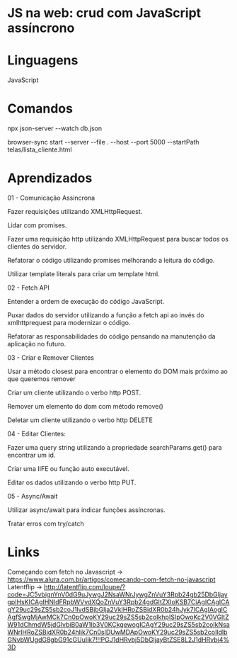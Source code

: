 #  JS na web: crud com JavaScript assíncrono

# Linguagens

JavaScript

# Comandos 

>>
npx json-server --watch db.json

>>
browser-sync start --server --file . --host --port 5000 --startPath telas/lista_cliente.html

# Aprendizados

01 - Comunicação Assincrona

Fazer requisições utilizando XMLHttpRequest.

Lidar com promises.

Fazer uma requisição http utilizando XMLHttpRequest para buscar todos os clientes do servidor.

Refatorar o código utilizando promises melhorando a leitura do código.

Utilizar template literals para criar um template html.

02 - Fetch API

Entender a ordem de execução do código JavaScript.

Puxar dados do servidor utilizando a função a fetch api ao invés do xmlhttprequest para modernizar o código.

Refatorar as responsabilidades do código pensando na manutenção da aplicação no futuro.

03 - Criar e Remover Clientes

Usar a método closest para encontrar o elemento do DOM mais próximo ao que queremos remover

Criar um cliente utilizando o verbo http POST.

Remover um elemento do dom com método remove()

Deletar um cliente utilizando o verbo http DELETE

04 - Editar Clientes:

Fazer uma query string utilizando a propriedade searchParams.get() para encontrar um id.

Criar uma IIFE ou função auto executável.

Editar os dados utilizando o verbo http PUT.

05 - Async/Await

Utilizar async/await para indicar funções assíncronas.

Tratar erros com try/catch

# Links
Começando com fetch no Javascript -> https://www.alura.com.br/artigos/comecando-com-fetch-no-javascript
Latentflip -> http://latentflip.com/loupe/?code=JC5vbignYnV0dG9uJywgJ2NsaWNrJywgZnVuY3Rpb24gb25DbGljaygpIHsKICAgIHNldFRpbWVvdXQoZnVuY3Rpb24gdGltZXIoKSB7CiAgICAgICAgY29uc29sZS5sb2coJ1lvdSBjbGlja2VkIHRoZSBidXR0b24hJyk7ICAgIAogICAgfSwgMjAwMCk7Cn0pOwoKY29uc29sZS5sb2coIkhpISIpOwoKc2V0VGltZW91dChmdW5jdGlvbiB0aW1lb3V0KCkgewogICAgY29uc29sZS5sb2coIkNsaWNrIHRoZSBidXR0b24hIik7Cn0sIDUwMDApOwoKY29uc29sZS5sb2coIldlbGNvbWUgdG8gbG91cGUuIik7!!!PGJ1dHRvbj5DbGljayBtZSE8L2J1dHRvbj4%3D
